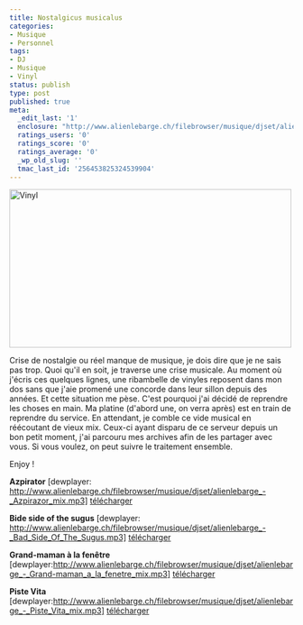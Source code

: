 ```yaml
---
title: Nostalgicus musicalus
categories:
- Musique
- Personnel
tags:
- DJ
- Musique
- Vinyl
status: publish
type: post
published: true
meta:
  _edit_last: '1'
  enclosure: "http://www.alienlebarge.ch/filebrowser/musique/djset/alienlebarge_-_Piste_Vita_mix.mp3\r\n23504683\r\naudio/mpeg\r\n"
  ratings_users: '0'
  ratings_score: '0'
  ratings_average: '0'
  _wp_old_slug: ''
  tmac_last_id: '256453825324539904'
---
```

<a title="Vinyl de alienlebarge, sur Flickr" href="http://www.flickr.com/photos/alienlebarge/3180520996/"><img src="http://farm4.static.flickr.com/3470/3180520996_a011c2bb3e.jpg" alt="Vinyl" width="500" height="281" /></a>

Crise de nostalgie ou réel manque de musique, je dois dire que je ne sais pas trop. Quoi qu'il en soit, je traverse une crise musicale. Au moment où j'écris ces quelques lignes, une ribambelle de vinyles reposent dans mon dos sans que j'aie promené une concorde dans leur sillon depuis des années. Et cette situation me pèse. C'est pourquoi j'ai décidé de reprendre les choses en main. Ma platine (d'abord une, on verra après) est en train de reprendre du service. En attendant, je comble ce vide musical en réécoutant de vieux mix. Ceux-ci ayant disparu de ce serveur depuis un bon petit moment, j'ai parcouru mes archives afin de les partager avec vous. Si vous voulez, on peut suivre le traitement ensemble.

Enjoy !

<!--more-->

<strong>Azpirator</strong>
[dewplayer: http://www.alienlebarge.ch/filebrowser/musique/djset/alienlebarge_-_Azpirazor_mix.mp3]
<a href="http://www.alienlebarge.ch/filebrowser/musique/djset/alienlebarge_-_Azpirazor_mix.mp3">télécharger</a>

<strong>Bide side of the sugus</strong>
[dewplayer: http://www.alienlebarge.ch/filebrowser/musique/djset/alienlebarge_-_Bad_Side_Of_The_Sugus.mp3]
<a href="http://www.alienlebarge.ch/filebrowser/musique/djset/alienlebarge_-_Bad_Side_Of_The_Sugus.mp3">télécharger</a>

<strong>Grand-maman à la fenêtre</strong>
[dewplayer:http://www.alienlebarge.ch/filebrowser/musique/djset/alienlebarge_-_Grand-maman_a_la_fenetre_mix.mp3]
<a href="http://www.alienlebarge.ch/filebrowser/musique/djset/alienlebarge_-_Grand-maman_a_la_fenetre_mix.mp3">télécharger</a>

<strong>Piste Vita</strong>
[dewplayer:http://www.alienlebarge.ch/filebrowser/musique/djset/alienlebarge_-_Piste_Vita_mix.mp3]
<a href="http://www.alienlebarge.ch/filebrowser/musique/djset/alienlebarge_-_Piste_Vita_mix.mp3">télécharger</a>
